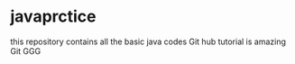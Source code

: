 # javaprctice
this repository contains all the basic java codes
Git hub tutorial is amazing
Git 
GGG
